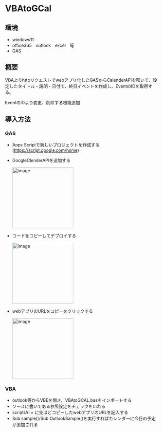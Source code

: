 
# VBAtoGCal

## 環境
* windows11
* office365　outlook　excel　等
* GAS

## 概要
VBAよりhttpリクエストでwebアプリ化したGASからCalenderAPIを叩いて、設定したタイトル・説明・日付で、終日イベントを作成し、EventのIDを取得する。

EventのIDより変更、削除する機能追加

## 導入方法
### GAS
* Apps Scriptで新しいプロジェクトを作成する(https://script.google.com/home)
* GoogleClenderAPIを追加する

  <img width="200" alt="image" src="https://github.com/kuma6082/VBAtoGCal/assets/89393398/6222d70b-d0ea-41a4-bc29-69745e32aad8">

* コードをコピーしてデプロイする
  
  <img width="200" alt="image" src="https://github.com/kuma6082/VBAtoGCal/assets/89393398/d144acac-7840-4564-8920-db81a209b450">

* webアプリのURLをコピーをクリックする

  <img width="200" alt="image" src="https://github.com/kuma6082/VBAtoGCal/assets/89393398/fad16d01-0a0d-4976-8703-5b9d47c6bb93">


### VBA

* outlook等からVBEを開き、VBAtoGCAL.basをインポートする
* ソースに書いてある参照設定をチェックをいれる
* scriptUrl = に先ほどコピーしたwebアプリのURLを記入する
* Sub sample()/Sub OutlookSample()を実行すればカレンダーに今日の予定が追加される




